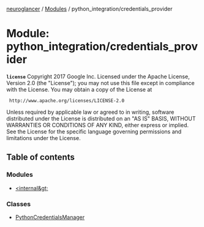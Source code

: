 [neuroglancer](../README.md) / [Modules](../modules.md) / python\_integration/credentials\_provider

# Module: python\_integration/credentials\_provider

**`license`**
Copyright 2017 Google Inc.
Licensed under the Apache License, Version 2.0 (the "License");
you may not use this file except in compliance with the License.
You may obtain a copy of the License at

     http://www.apache.org/licenses/LICENSE-2.0

Unless required by applicable law or agreed to in writing, software
distributed under the License is distributed on an "AS IS" BASIS,
WITHOUT WARRANTIES OR CONDITIONS OF ANY KIND, either express or implied.
See the License for the specific language governing permissions and
limitations under the License.

## Table of contents

### Modules

- [&lt;internal\&gt;](python_integration_credentials_provider._internal_.md)

### Classes

- [PythonCredentialsManager](../classes/python_integration_credentials_provider.PythonCredentialsManager.md)
